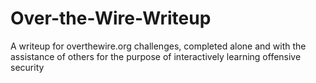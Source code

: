# Over-the-Wire-Writeup
A writeup for overthewire.org challenges, completed alone and with the assistance of others for the purpose of interactively learning offensive security
